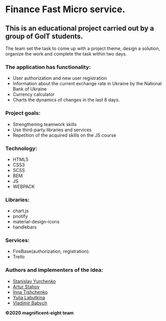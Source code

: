# Finance Fast Micro service.

## This is an educational project carried out by a group of GoIT students.
The team set the task to come up with a project theme, design a solution, organize the work and complete the task within two days.

### The application has functionality:
- User authorization and new user registration
- Information about the current exchange rate in Ukraine by the National Bank of Ukraine
- Currency calculator
- Charts the dynamics of changes in the last 8 days.

### Project goals: 
- Strengthening teamwork skills
- Use third-party libraries and services
- Repetition of the acquired skills on the JS course

### Technology: 
- HTML5
- CSS3
- SCSS
- BEM
- JS
- WEBPACK

### Libraries: 
- chart.js
- pnotify
- material-design-icons
- handlebars

### Services: 
- FireBase(authorization, registration).
- Trello

### Authors and implementers of the idea: 
- [Stanislav Yurchenko](https://github.com/StanislavYurchenko)
- [Artur Stahov](https://github.com/ArturStahov)
- [Inna Tishchenko](https://github.com/inna91)
- [Yulia Labutkina](https://github.com/YuliaLabutkina)
- [Vladimir Babych](https://github.com/vovababych)

**©2020 magnificent-eight team**


